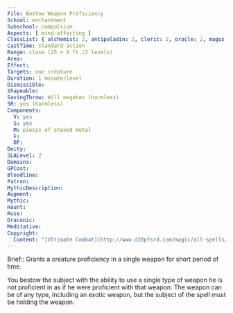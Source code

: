 ```yaml
---
File: Bestow Weapon Proficiency
School: enchantment
Subschool: compulsion
Aspects: [ mind-affecting ]
ClassList: { alchemist: 2, antipaladin: 2, cleric: 2, oracle: 2, magus: 2, inquisitor: 2, paladin: 2, sorcerer: 2, wizard: 2, witch: 2, occultist: 2, psychic: 2, medium: 2 }
CastTime: standard action
Range: close (25 + 5 ft./2 levels)
Area: 
Effect: 
Targets: one creature
Duration: 1 minute/level
Dismissible: 
Shapeable: 
SavingThrow: Will negates (harmless)
SR: yes (harmless)
Components:
  V: yes
  S: yes
  M: pieces of shaved metal
  F: 
  DF: 
Deity: 
SLALevel: 2
Domains: 
GPCost: 
Bloodline: 
Patron: 
MythicDescription: 
Augment: 
Mythic: 
Haunt: 
Ruse: 
Draconic: 
Meditative: 
Copyright:
  Content: "[Ultimate Combat](http://www.d20pfsrd.com/magic/all-spells/b/bestow-weapon-proficiency)"
---
```

Brief:: Grants a creature proficiency in a single weapon for short period of time.

You bestow the subject with the ability to use a single type of weapon he is not proficient in as if he were proficient with that weapon. The weapon can be of any type, including an exotic weapon, but the subject of the spell must be holding the weapon.
